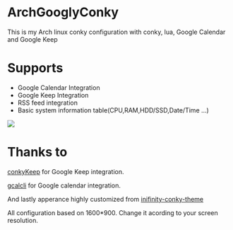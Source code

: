 # ArchGooglyConky
This is my Arch linux conky configuration with conky, lua, Google Calendar and Google Keep

# Supports

- Google Calendar Integration
- Google Keep Integration
- RSS feed integration
- Basic system information table(CPU,RAM,HDD/SSD,Date/Time ...)

<img src="https://s19.postimg.org/bjuohjh2b/Untitled.png" />

# Thanks to

<a href="https://github.com/kunesj/conkyKeep">conkyKeep</a> for Google Keep integration.

<a href="https://github.com/insanum/gcalcli">gcalcli</a> for Google calendar integration.

And lastly apperance highly customized from  <a href="https://blog.icanbeacoder.com/inifinity-conky-theme/ ">inifinity-conky-theme</a>

All configuration based on 1600*900. Change it acording to your screen resolution.
